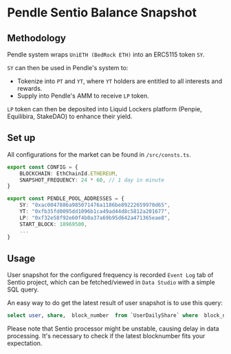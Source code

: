 # Pendle Sentio Balance Snapshot

## Methodology

Pendle system wraps `UniETH (BedRock ETH)` into an ERC5115 token `SY`.

`SY` can then be used in Pendle's system to:
- Tokenize into `PT` and `YT`, where `YT` holders are entitled to all interests and rewards.
- Supply into Pendle's AMM to receive `LP` token.

`LP` token can then be deposited into Liquid Lockers platform (Penpie, Equilibira, StakeDAO) to enhance their yield.

## Set up 

All configurations for the market can be found in `/src/consts.ts`.

```ts
export const CONFIG = {
    BLOCKCHAIN: EthChainId.ETHEREUM,
    SNAPSHOT_FREQUENCY: 24 * 60, // 1 day in minute
}

export const PENDLE_POOL_ADDRESSES = {
    SY: "0xac0047886a985071476a1186be89222659970d65",
    YT: "0xfb35fd0095dd1096b1ca49ad44d8c5812a201677",
    LP: "0xf32e58f92e60f4b0a37a69b95d642a471365eae8",
    START_BLOCK: 18969500,
    ...
}
```

## Usage

User snapshot for the configured frequency is recorded `Event Log` tab of Sentio project, which can be fetched/viewed in `Data Studio` with a simple SQL query. 

An easy way to do get the latest result of user snapshot is to use this query:

```sql
select user, share,  block_number  from `UserDailyShare` where  block_number = (select max( block_number ) from `UserDailyShare`)
```

Please note that Sentio processor might be unstable, causing delay in data processing. It's necessary to check if the latest blocknumber fits your expectation.